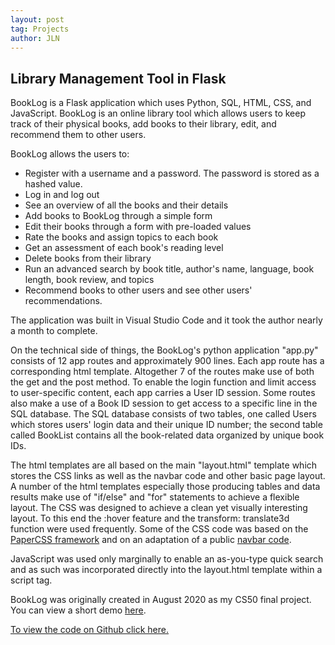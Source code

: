 ```yaml
---
layout: post
tag: Projects
author: JLN
---
```

## Library Management Tool in Flask
BookLog is a Flask application which uses Python, SQL, HTML, CSS, and JavaScript. BookLog is an online library tool which allows users to keep track of their physical books, add books to their library, edit, and recommend them to other users. 

BookLog allows the users to:
-	Register with a username and a password. The password is stored as a hashed value.
-	Log in and log out 
-	See an overview of all the books and their details
-	Add books to BookLog through a simple form
-	Edit their books through a form with pre-loaded values
-	Rate the books and assign topics to each book
-	Get an assessment of each book's reading level
-	Delete books from their library
-	Run an advanced search by book title, author's name, language, book length, book review, and topics
-	Recommend books to other users and see other users' recommendations.


The application was built in Visual Studio Code and it took the author nearly a month to complete.

On the technical side of things, the BookLog's python application "app.py" consists of 12 app routes and approximately 900 lines. Each app route has a corresponding html template. Altogether 7 of the routes make use of both the get and the post method. To enable the login function and limit access to user-specific content, each app carries a User ID session. Some routes also make a use of a Book ID session to get access to a specific line in the SQL database. 
The SQL database consists of two tables, one called Users which stores users' login data and their unique ID number; the second table called BookList contains all the book-related data organized by unique book IDs. 

The html templates are all based on the main "layout.html" template which stores the CSS links as well as the navbar code and other basic page layout. A number of the html templates especially those producing tables and data results make use of "if/else" and "for" statements to achieve a flexible layout. 
The CSS was designed to achieve a clean yet visually interesting layout. To this end the :hover feature and the transform: translate3d function were used frequently. Some of the CSS code was based on the [PaperCSS framework](https://www.getpapercss.com/) and on an adaptation of a public [navbar code](https://codepen.io/pirrera/pen/zapbh).  

JavaScript was used only marginally to enable an as-you-type quick search and as such was incorporated directly into the layout.html template within a script tag.

BookLog was originally created in August 2020 as my CS50 final project. You can view a short demo [here](https://youtu.be/mI0ESddbIiA).

[To view the code on Github click here.](https://github.com/jolana-veneny/Flask-Book-Management-Tool)
